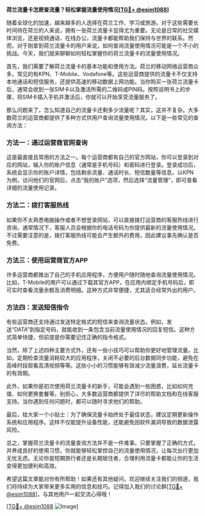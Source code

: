 **荷兰流量卡怎麽查流量？轻松掌握流量使用情况[[TG💪+ @esim1088](https://t.me/s/esim1088)]**

随着全球化的加速，越来越多的人选择在荷兰工作、学习或旅游。对于这些需要长时间待在荷兰的人来说，拥有一张荷兰流量卡显得尤为重要。无论是日常的社交媒体浏览，还是视频通话、在线办公，流量卡都能帮助我们保持与世界的联系。然而，对于刚拿到荷兰流量卡的用户来说，如何查询流量使用情况可能是一个不小的挑战。今天，我们就来聊聊如何轻松掌握你的荷兰流量卡的流量使用情况。

首先，我们需要了解荷兰流量卡的基本功能和使用方法。荷兰的移动网络运营商众多，常见的有KPN、T-Mobile、Vodafone等。这些运营商提供的流量卡不仅支持本地通话和短信服务，还提供高速的移动数据上网功能。当你购买一张荷兰流量卡后，通常会收到一张SIM卡以及激活所需的二维码或PIN码。按照说明书上的步骤，将SIM卡插入手机并激活后，你就可以开始享受流量服务了。

那么问题来了，怎么知道自己的流量卡还剩多少流量呢？其实，这并不复杂。大多数荷兰的运营商都提供了多种方式供用户查询流量使用情况。以下是一些常见的查询方法：

### 方法一：通过运营商官网查询

这是最直接且常用的方法之一。每个运营商都有自己的官方网站，你可以登录到对应的网站，输入你的账户信息（通常是手机号码）和密码进行登录。登录成功后，系统会显示你的账户详情，包括剩余流量、通话时长、短信数量等信息。以KPN为例，访问他们的官网后，点击“我的账户”选项，然后选择“流量管理”，即可查看详细的流量使用记录。

### 方法二：拨打客服热线

如果你不太熟悉电脑操作或者不想登录网站，可以直接拨打运营商的客服热线进行咨询。通常情况下，客服人员会根据你的电话号码为你提供最新的流量使用情况。不过需要注意的是，拨打客服热线可能会产生额外的费用，因此建议事先确认是否免费。

### 方法三：使用运营商官方APP

许多运营商都推出了自己的手机应用程序，方便用户随时随地查询流量使用情况。比如，T-Mobile的用户可以通过下载其官方APP，在应用内绑定手机号码后，即可实时查看流量余额及消费明细。这种方式非常便捷，尤其适合经常外出的用户。

### 方法四：发送短信指令

有些运营商还支持通过发送特定格式的短信来查询流量状态。例如，发送“DATA”到指定号码，就能收到一条包含当前流量使用情况的回复短信。这种方式简单快捷，但前提是你需要记住正确的指令格式。

当然，除了上述四种主要方式外，还有一些小技巧可以帮助你更好地管理流量。比如，定期检查流量消耗较大的应用程序，关闭不必要的后台数据同步功能，避免在高峰时段观看高清视频等等。这些小小的习惯能够有效减少流量浪费，延长流量卡的有效期。

此外，如果你是初次使用荷兰流量卡的新手，可能会遇到一些困惑，比如如何充值、如何更换套餐等。别担心，大多数运营商都提供了详尽的帮助文档和在线客服支持。当你遇到任何问题时，都可以随时寻求他们的帮助。

最后，给大家一个小贴士：为了确保流量卡始终处于最佳状态，建议定期更新操作系统和应用程序。这样不仅能提升设备性能，还能避免因软件漏洞导致的数据泄露风险。

总之，掌握荷兰流量卡的流量查询方法并不是一件难事。只要掌握了正确的方式，并养成良好的使用习惯，你就能够轻松掌控自己的流量使用情况，让每次出行更加无忧无虑。无论你是短期旅行者还是长期居住者，合理利用流量卡都能让你的生活变得更加便利和高效。

希望这篇文章能对你有所帮助！如果还有其他疑问，欢迎继续关注我们的频道，我们将持续为大家带来更多实用的信息和技巧。记得加入我们的讨论群[[TG💪+ @esim1088](https://t.me/s/esim1088)]，与其他用户一起交流心得哦！

[[TG💪+ @esim1088](https://t.me/s/esim1088) ![Image](https://i.postimg.cc/4NQfJmqS/Snipaste-2025-05-13-00-14-12.png)]